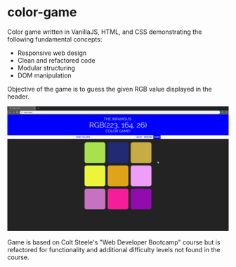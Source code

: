 # color-game
Color game written in VanillaJS, HTML, and CSS demonstrating the following fundamental concepts:

- Responsive web design
- Clean and refactored code
- Modular structuring
- DOM manipulation

Objective of the game is to guess the given RGB value displayed in the header.

![sample](sample.gif)

Game is based on Colt Steele's "Web Developer Bootcamp" course but is refactored for functionality and additional difficulty
levels not found in the course.
